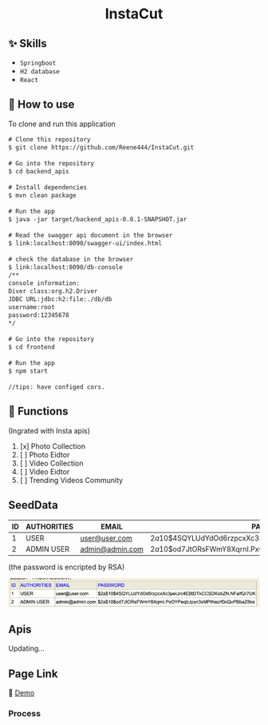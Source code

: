 <h1 align="center">InstaCut</h1>


## :sparkles: Skills
- `Springboot`
- `H2 database`
- `React`
## :book: How to use
To clone and run this application
```
# Clone this repository
$ git clone https://github.com/Reene444/InstaCut.git
 
# Go into the repository
$ cd backend_apis

# Install dependencies
$ mvn clean package

# Run the app
$ java -jar target/backend_apis-0.0.1-SNAPSHOT.jar

# Read the swagger api document in the browser
$ link:localhost:8090/swagger-ui/index.html

# check the database in the browser
$ link:localhost:8090/db-console
/**
console information:
Diver class:org.h2.Driver
JDBC URL:jdbc:h2:file:./db/db
username:root
password:12345678
*/

# Go into the repository
$ cd frontend

# Run the app
$ npm start

//tips: have configed cors.
```
## :wrench: Functions 
(Ingrated with Insta apis)
1. [x] Photo Collection                                             
2. [ ] Photo Eidtor
3. [ ] Video Collection
4. [ ] Video Eidtor
5. [ ] Trending Videos Community 

## SeedData
| ID  | AUTHORITIES | EMAIL          | PASSWORD                                                       |
|-----|-------------|----------------|----------------------------------------------------------------|
| 1   | USER        | user@user.com  | $2a$10$4SQYLUdYdOd6rzpcxXc3peIJrc4EBtDTkCCSDKobZN.NFalfQr7UK    |
| 2   | ADMIN USER  | admin@admin.com| $2a$10$od7JtORsFWmY8XqrnI.PxOYPeqbJpxn3xMPtNez/f0cQvPBbaZ8ke   |

(the password is encripted by RSA)

![img.png](img.png)

## Apis
Updating...
## Page Link
 :dash: [Demo](http://34.71.165.227/)
### Process
